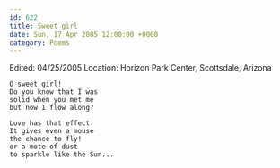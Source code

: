 ```yaml
---
id: 622
title: Sweet girl
date: Sun, 17 Apr 2005 12:00:00 +0000
category: Poems
---
```


Edited: 04/25/2005
Location: Horizon Park Center, Scottsdale, Arizona

    O sweet girl!  
    Do you know that I was  
    solid when you met me  
    but now I flow along?

    Love has that effect:  
    It gives even a mouse  
    the chance to fly!  
    or a mote of dust  
    to sparkle like the Sun...


